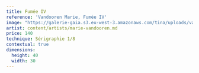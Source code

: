 ```yaml
---
title: Fumée IV
reference: 'Vandooren Marie, Fumée IV'
image: "https://galerie-gaia.s3.eu-west-3.amazonaws.com/tina/uploads/vandooren-marie/galerie-gaia-vandooren-marie-FumeÌ\x81e IV-30x40 .jpg"
artist: content/artists/marie-vandooren.md
price: 140
technique: Sérigraphie 1/8
contextual: true
dimensions:
  height: 40
  width: 30
---
```


